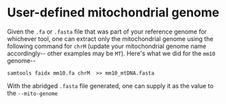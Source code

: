 # User-defined mitochondrial genome

Given the `.fa` or `.fasta` file that was part of your reference genome for whichever
tool, one can extract only the mitochondrial genome  using the following command for
`chrM` (update your mitochondrial
genome name accordingly-- other examples may be `MT`). Here's what we did for the `mm10`
genome--

```
samtools faidx mm10.fa chrM  >> mm10_mtDNA.fasta
```

With the abridged `.fasta` file generated, one can supply it as the value to the 
`--mito-genome`

<br><br>
